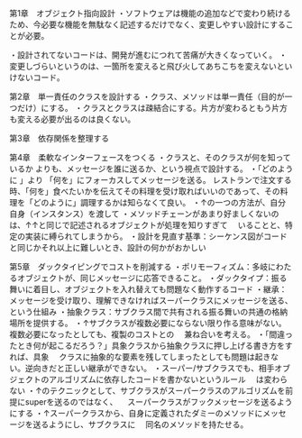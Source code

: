 第1章　オブジェクト指向設計
・ソフトウェアは機能の追加などで変わり続けるため、今必要な機能を無駄なく記述するだけでなく、変更しやすい設計にすることが必要。

・設計されてないコードは、開発が進むにつれて苦痛が大きくなっていく。
・変更しづらいというのは、一箇所を変えると飛び火してあちこちを変えないといけないコード。


第2章　単一責任のクラスを設計する
・クラス、メソッドは単一責任（目的が一つだけ）にする。
・クラスとクラスは疎結合にする。片方が変わるともう片方も変える必要が出るのは良くない。


第3章　依存関係を整理する


第4章　柔軟なインターフェースをつくる
・クラスと、そのクラスが何を知っているか
   よりも、メッセージを誰に送るか、という視点で設計する。
   ・「どのように 」より  「何を」にフォーカスしてメッセージを送る。  レストランで注文する時、「何を」食べたいかを伝えてその料理を受け取ればいいのであって、その料理を「どのように」調理するかは知らなくて良い。
・↑の一つの方法が、自分自身（インスタンス）を渡して
・メソッドチェーンがあまり好ましくないのは、↑↑と同じで記述されるオブジェクトが処理を知りすぎて
　いることと、特定の実装に縛られてしまうから。
・設計を見直す基準：シーケンス図がコードと同じかそれ以上に難しいとき、設計の何かがおかしい


第5章　ダックタイピングでコストを削減する
・ポリモーフィズム：多岐にわたるオブジェクトが、同じメッセージに応答できること。
・ダックタイプ：振る舞いに着目し、オブジェクトを入れ替えても問題なく動作するコード
・継承：メッセージを受け取り、理解できなければスーパークラスにメッセージを送る、という仕組み
・抽象クラス：サブクラス間で共有される振る舞いの共通の格納場所を提供する。
・↑サブクラスが複数必要にならない限り作る意味がない。複数必要になったとしても、複製のコストとの
　兼ね合いを考える。
・「間違ったとき何が起こるだろう？」具象クラスから抽象クラスに押し上げる書き方をすれば、具象
　クラスに抽象的な要素を残してしまったとしても問題は起きない。逆向きだと正しい継承ができない。
・スーパー/サブクラスでも、相手オブジェクトのアルゴリズムに依存したコードを書かないというルール
　は変わらない
・↑のテクニックとして、サブクラスがスーパークラスのアルゴリズムを前提にsuperを送るのではなく、
　スーパークラスがフックメッセージを送るようにする
・↑スーパークラスから、自身に定義されたダミーのメソッドにメッセージを送るようにし、サブクラスに
　同名のメソッドを持たせる。